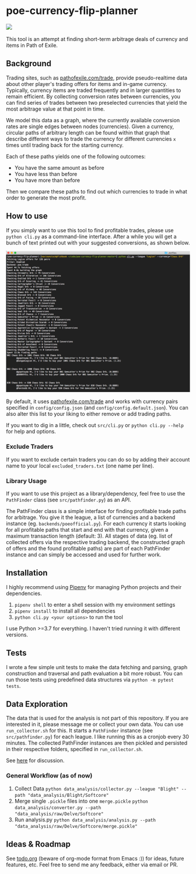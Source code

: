 # poe-currency-flip-planner

![](https://api.travis-ci.com/maximumstock/poe-currency-flip-planner.svg?branch=master)

This tool is an attempt at finding short-term arbitrage deals of currency and items in Path of Exile.

## Background

Trading sites, such as [pathofexile.com/trade](https://pathofexile.com/trade/exchange), provide
pseudo-realtime data about other player's trading offers for items and in-game currency.
Typically, currency items are traded frequently and in larger quantities to remain efficient.
By collecting conversion rates between currencies, you can find series of trades between two
preselected currencies that yield the most arbitrage value at that point in time.

We model this data as a graph, where the currently available conversion rates are
single edges between nodes (currencies).
Given a currency, circular paths of arbitrary length can be found within that graph that
describe different ways to trade the currency for different currencies `x` times until
trading back for the starting currency.

Each of these paths yields one of the following outcomes:

- You have the same amount as before
- You have less than before
- You have more than before

Then we compare these paths to find out which currencies to trade in what order to generate
the most profit.

## How to use

If you simply want to use this tool to find profitable trades,
please use `python cli.py` as a command-line interface.
After a while you will get a bunch of text printed out with your suggested conversions,
as shown below.

![](examples/result_screenshot.png)

By default, it uses [pathofexile.com/trade](https://pathofexile.com/trade/exchange) and
works with currency pairs specified in `config/config.json` (and `config/config.default.json`).
You can also alter this list to your liking to either remove or add trading paths.

If you want to dig in a little, check out `src/cli.py` or `python cli.py --help` for help
and options.

### Exclude Traders

If you want to exclude certain traders you can do so by adding their account name
to your local `excluded_traders.txt` (one name per line).

### Library Usage

If you want to use this project as a library/dependency, feel free to use the
`PathFinder` class (see `src/pathfinder.py`) as an API.

The PathFinder class is a simple interface for finding profitable trade paths for arbitrage.
You give it the league, a list of currencies and a backend instance (eg. `backends/poeofficial.py`).
For each currency it starts looking for all profitable paths that start and end with that
currency, given a maximum transaction length (default: 3).
All stages of data (eg. list of collected offers via the respective trading backend, the
constructed graph of offers and the found profitable paths) are part of each PathFinder
instance and can simply be accessed and used for further work.

## Installation

I highly recommend using [Pipenv](https://github.com/pypa/pipenv) for managing
Python projects and their dependencies.

1. `pipenv shell` to enter a shell session with my environment settings
2. `pipenv install` to install all dependencies
3. `python cli.py <your options>` to run the tool

I use Python >=3.7 for everything. I haven't tried running it with different versions.

## Tests

I wrote a few simple unit tests to make the data fetching and parsing, graph
construction and traversal and path evaluation a bit more robust. You can run
those tests using predefined data structures via `python -m pytest tests`.

## Data Exploration

The data that is used for the analysis is not part of this repository.
If you are interested in it, please message me or collect your own data.
You can use `run_collector.sh` for this.
It starts a `PathFinder` instance (see `src/pathfinder.py`) for each league.
I like running this as a cronjob every 30 minutes.
The collected PathFinder instances are then pickled and persisted in their respective folders,
specified in `run_collector.sh`.

See [here](data_analysis/README.md) for discussion.

### General Workflow (as of now)

1. Collect Data
   `python data_analysis/collector.py --league "Blight" --path "data_analysis/Blight/Softcore"`
2. Merge single `.pickle` files into one `merge.pickle`
   `python data_analysis/converter.py --path "data_analysis/raw/Delve/Softcore"`
3. Run analysis.py
   `python data_analysis/analysis.py --path "data_analysis/raw/Delve/Softcore/merge.pickle"`

## Ideas & Roadmap

See [todo.org](todo.org) (beware of org-mode format from Emacs :)) for ideas, future features, etc. Feel free to send
me any feedback, either via email or PR.
